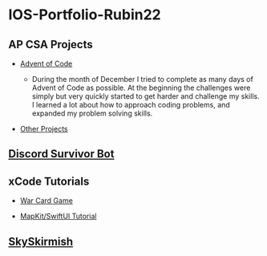 # IOS-Portfolio-Rubin22

## AP CSA Projects
* [Advent of Code](https://github.com/haonnoah123/adventOfCode2021)
  * During the month of December I tried to complete as many days of Advent of Code as possible. At the beginning the challenges were simply but very quickly started to get harder and challenge my skills. I learned a lot about how to approach coding problems, and expanded my problem solving skills. 

* [Other Projects](https://github.com/haonnoah123/AP-CSA-2021)

## [Discord Survivor Bot](https://github.com/haonnoah123/discordSurvivorBot)


## xCode Tutorials
* [War Card Game](https://github.com/haonnoah123/warCardGame)

* [MapKit/SwiftUI Tutorial](https://github.com/haonnoah123/Apple-Map-Tutorial)

## [SkySkirmish](https://github.com/WillPeyer/SkySkirmish)



